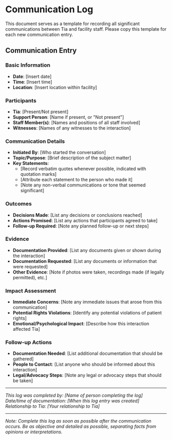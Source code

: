 # Communication Log

This document serves as a template for recording all significant communications between Tia and facility staff. Please copy this template for each new communication entry.

## Communication Entry

### Basic Information
- **Date**: [Insert date]
- **Time**: [Insert time]
- **Location**: [Insert location within facility]

### Participants
- **Tia**: [Present/Not present]
- **Support Person**: [Name if present, or "Not present"]
- **Staff Member(s)**: [Names and positions of all staff involved]
- **Witnesses**: [Names of any witnesses to the interaction]

### Communication Details
- **Initiated By**: [Who started the conversation]
- **Topic/Purpose**: [Brief description of the subject matter]
- **Key Statements**:
  - [Record verbatim quotes whenever possible, indicated with quotation marks]
  - [Attribute each statement to the person who made it]
  - [Note any non-verbal communications or tone that seemed significant]

### Outcomes
- **Decisions Made**: [List any decisions or conclusions reached]
- **Actions Promised**: [List any actions that participants agreed to take]
- **Follow-up Required**: [Note any planned follow-up or next steps]

### Evidence
- **Documentation Provided**: [List any documents given or shown during the interaction]
- **Documentation Requested**: [List any documents or information that were requested]
- **Other Evidence**: [Note if photos were taken, recordings made (if legally permitted), etc.]

### Impact Assessment
- **Immediate Concerns**: [Note any immediate issues that arose from this communication]
- **Potential Rights Violations**: [Identify any potential violations of patient rights]
- **Emotional/Psychological Impact**: [Describe how this interaction affected Tia]

### Follow-up Actions
- **Documentation Needed**: [List additional documentation that should be gathered]
- **People to Contact**: [List anyone who should be informed about this interaction]
- **Legal/Advocacy Steps**: [Note any legal or advocacy steps that should be taken]

---

*This log was completed by: [Name of person completing the log]*  
*Date/time of documentation: [When this log entry was created]*  
*Relationship to Tia: [Your relationship to Tia]*

---

*Note: Complete this log as soon as possible after the communication occurs. Be as objective and detailed as possible, separating facts from opinions or interpretations.*
